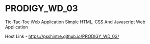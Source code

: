 # PRODIGY_WD_03
Tic-Tac-Toe Web Application
Simple HTML, CSS And Javascript Web Application

Host Link -  https://psshintre.github.io/PRODIGY_WD_03/

